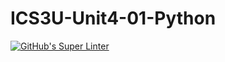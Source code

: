 # ICS3U-Unit4-01-Python

[![GitHub's Super Linter](https://github.com/Aleksandr-Ten/ICS3U-Unit4-01-Python/workflows/GitHub's%20Super%20Linter/badge.svg)](https://github.com/Aleksandr-Ten/ICS3U-Unit4-01-Python/actions)
